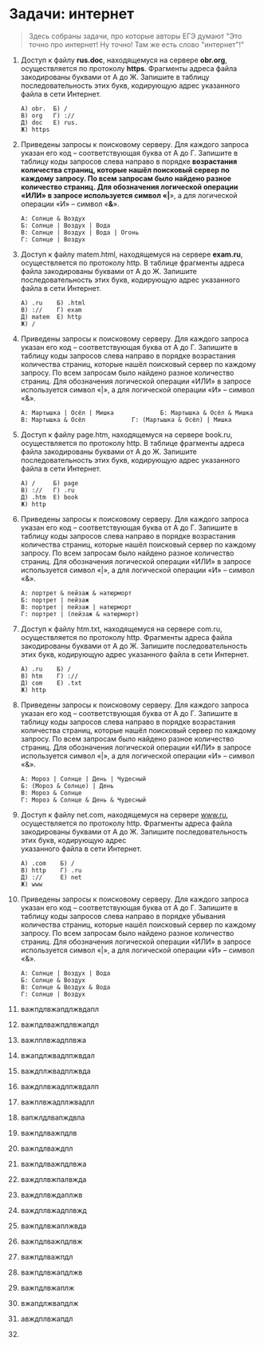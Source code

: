 # Задачи: интернет

> Здесь собраны задачи, про которые авторы ЕГЭ думают "Это точно про интернет! Ну точно! Там же есть слово "интернет"!"

1. Доступ к файлу **rus.doc**, находящемуся на сервере **obr.org**, осуществляется по протоколу **https**. Фрагменты адреса файла закодированы буквами от А до Ж. Запишите в таблицу последовательность этих букв, кодирующую адрес указанного файла в сети Интернет.

   ```
   А) obr.  Б) /
   В) org   Г) ://
   Д) doc   Е) rus.
   Ж) https
   ```

2. Приведены запросы к поисковому серверу. Для каждого запроса указан его код – соответствующая буква от А до Г. Запишите в таблицу коды запросов слева направо в порядке **возрастания **количества страниц, которые нашёл поисковый сервер по каждому запросу. По всем запросам было найдено разное количество страниц. Для обозначения логической операции «ИЛИ» в запросе используется символ «**\|**», а для логической операции «И» – символ «**&**».

   ```
   А: Солнце & Воздух
   Б: Солнце | Воздух | Вода
   В: Солнце | Воздух | Вода | Огонь
   Г: Солнце | Воздух
   ```

3. Доступ к файлу matem.html, находящемуся на сервере **exam.ru**, осуществляется по протоколу http. В таблице фрагменты адреса файла закодированы буквами от А до Ж. Запишите последовательность этих букв, кодирующую адрес указанного файла в сети Интернет.

   ```
   А) .ru    Б) .html
   В) ://    Г) exam
   Д) matem  Е) http
   Ж) /
   ```

4. Приведены запросы к поисковому серверу. Для каждого запроса указан его код – соответствующая буква от А до Г. Запишите в таблицу коды запросов слева направо в порядке возрастания количества страниц, которые нашёл поисковый сервер по каждому запросу. По всем запросам было найдено разное количество страниц. Для обозначения логической операции «ИЛИ» в запросе используется символ «\|», а для логической операции «И» – символ «&».

   `А: Мартышка | Осёл | Мишка            
    Б: Мартышка & Осёл & Мишка            
    В: Мартышка & Осёл            
    Г: (Мартышка & Осёл) | Мишка`

5. Доступ к файлу page.htm, находящемуся на сервере book.ru, осуществляется по протоколу http. В таблице фрагменты адреса файла закодированы буквами от А до Ж. Запишите последовательность этих букв, кодирующую адрес указанного файла в сети Интернет.

   ```
   А) /     Б) page
   В) ://   Г) .ru
   Д) .htm  Е) book
   Ж) http
   ```

6. Приведены запросы к поисковому серверу. Для каждого запроса указан его код – соответствующая буква от А до Г. Запишите в таблицу коды запросов слева направо в порядке возрастания количества страниц, которые нашёл поисковый сервер по каждому запросу. По всем запросам было найдено разное количество страниц. Для обозначения логической операции «ИЛИ» в запросе используется символ «\|», а для логической операции «И» – символ «&».

   ```
   А: портрет & пейзаж & натюрморт
   Б: портрет | пейзаж
   В: портрет | пейзаж | натюрморт
   Г: портрет | (пейзаж & натюрморт)
   ```

7. Доступ к файлу htm.txt, находящемуся на сервере com.ru, осуществляется по протоколу http. Фрагменты адреса файла закодированы буквами от А до Ж. Запишите последовательность этих букв, кодирующую адрес указанного файла в сети Интернет.

   ```
   А) .ru    Б) /
   В) htm    Г) ://
   Д) com    Е) .txt
   Ж) http
   ```

8. Приведены запросы к поисковому серверу. Для каждого запроса указан его код – соответствующая буква от А до Г. Запишите в таблицу коды запросов слева направо в порядке возрастания количества страниц, которые нашёл поисковый сервер по каждому запросу. По всем запросам было найдено разное количество страниц. Для обозначения логической операции «ИЛИ» в запросе используется символ «\|», а для логической операции «И» – символ «&».

   ```
   А: Мороз | Солнце | День | Чудесный
   Б: (Мороз & Солнце) | День
   В: Мороз & Солнце
   Г: Мороз & Солнце & День & Чудесный
   ```

9. Доступ к файлу net.com, находящемуся на сервере www.ru, осуществляется по протоколу http. Фрагменты адреса файла закодированы буквами от А до Ж. Запишите последовательность этих букв, кодирующую адрес  
   указанного файла в сети Интернет.

   ```
   А) .com    Б) /
   В) http    Г) .ru
   Д) ://     Е) net
   Ж) www
   ```

10. Приведены запросы к поисковому серверу. Для каждого запроса указан его код – соответствующая буква от А до Г. Запишите в таблицу коды запросов слева направо в порядке убывания количества страниц, которые нашёл поисковый сервер по каждому запросу. По всем запросам было найдено разное количество страниц. Для обозначения логической операции «ИЛИ» в запросе используется символ «\|», а для логической операции «И» – символ «&».
    ```
    А: Солнце | Воздух | Вода
    Б: Солнце & Воздух
    В: Солнце & Воздух & Вода
    Г: Солнце | Воздух
    ```
11. важпдлвжапдлжвдапл
12. важпдлважпдлвжапдл
13. важлплвжадплвжа
14. вжапдлжвадлпжвдал
15. важдплжвадплжвда
16. важдплвжадлпжвдалп
17. важплвжадплжвадпл
18. вапжлдлвапждвла
19. важпдлважпдлв
20. важпдлваждпл
21. важпдлважпдлвжа
22. важдплвжпалвжда
23. важдплвждаплжв
24. важдплвжадплвжд
25. важпдлвжаплжвда
26. важпдлважпдлвж
27. важпдлважпдл
28. важпдлвжапдлжв
29. важпдлвжаплж
30. вжапдлжвапдлж
31. авждплвжапдл
32. 


